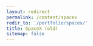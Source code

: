 ```yaml
---
layout: redirect
permalink: /content/spacex
redir_to: '/portfolio/spacex/'
title: SpaceX (old)
sitemap: false
---
```

